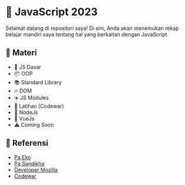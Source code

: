# 🚀 JavaScript 2023
Selamat datang di repositori saya! Di sini, Anda akan menemukan rekap belajar mandiri saya tentang hal yang berkaitan dengan JavaScript 

## 📖 Materi
- 📖 JS Dasar
- 📦 OOP
- 📚 Standard Library
- 🔥 DOM
- ✈️ JS Modules
- 📃 Latihan (Codewar)
- 🎒 NodeJs
- 🔰 VueJs
- ⚠️ Coming Soon

## 📖 Referensi
- [Pa Eko](https://youtu.be/SDROba_M42g?list=PL-CtdCApEFH8SS0Gsj9_a0cC0jypFEoSg)
- [Pa Sandikha](https://youtu.be/RUTV_5m4VeI?list=PLFIM0718LjIWXagluzROrA-iBY9eeUt4w)
- [Developer Mozilla](https://developer.mozilla.org/en-US/docs/Web/JavaScript)
- [Codewar](https://www.codewars.com/dashboard)
